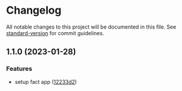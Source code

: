 # Changelog

All notable changes to this project will be documented in this file. See [standard-version](https://github.com/conventional-changelog/standard-version) for commit guidelines.

## 1.1.0 (2023-01-28)


### Features

* setup fact app ([12233d2](https://github.com/Hawk94/gofact/commit/12233d28a0bef76b39b5419ae70fdda927ca314d))
